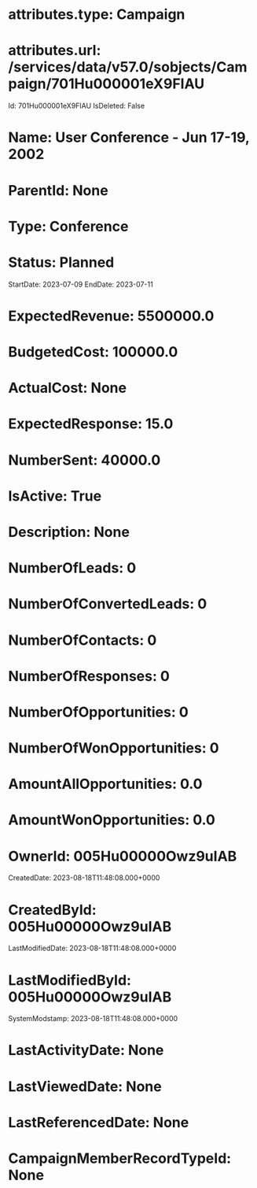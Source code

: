 # attributes.type: Campaign
# attributes.url: /services/data/v57.0/sobjects/Campaign/701Hu000001eX9FIAU
Id: 701Hu000001eX9FIAU
IsDeleted: False
# Name: User Conference - Jun 17-19, 2002
# ParentId: None
# Type: Conference
# Status: Planned
StartDate: 2023-07-09
EndDate: 2023-07-11
# ExpectedRevenue: 5500000.0
# BudgetedCost: 100000.0
# ActualCost: None
# ExpectedResponse: 15.0
# NumberSent: 40000.0
# IsActive: True
# Description: None
# NumberOfLeads: 0
# NumberOfConvertedLeads: 0
# NumberOfContacts: 0
# NumberOfResponses: 0
# NumberOfOpportunities: 0
# NumberOfWonOpportunities: 0
# AmountAllOpportunities: 0.0
# AmountWonOpportunities: 0.0
# OwnerId: 005Hu00000Owz9uIAB
CreatedDate: 2023-08-18T11:48:08.000+0000
# CreatedById: 005Hu00000Owz9uIAB
LastModifiedDate: 2023-08-18T11:48:08.000+0000
# LastModifiedById: 005Hu00000Owz9uIAB
SystemModstamp: 2023-08-18T11:48:08.000+0000
# LastActivityDate: None
# LastViewedDate: None
# LastReferencedDate: None
# CampaignMemberRecordTypeId: None